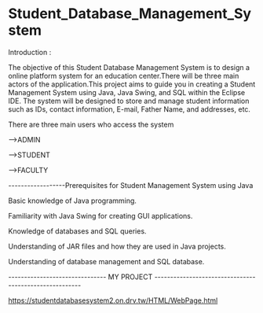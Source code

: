 # Student_Database_Management_System

Introduction :

The objective of this Student Database Management System is to design a online platform system for an education center.There will be three main actors of the application.This project aims to guide you in creating a Student Management System using Java, Java Swing, and SQL within the Eclipse IDE. The system will be designed to store and manage student information such as IDs, contact information, E-mail, Father Name, and addresses, etc.

There are three main users who access the system

-->ADMIN

-->STUDENT

-->FACULTY

------------------Prerequisites for Student Management System using Java
                                               
Basic knowledge of Java programming.

Familiarity with Java Swing for creating GUI applications.

Knowledge of databases and SQL queries.

Understanding of JAR files and how they are used in Java projects.

Understanding of database management and SQL database.

-------------------------------   MY PROJECT  -------------------------------------------------------

https://studentdatabasesystem2.on.drv.tw/HTML/WebPage.html
